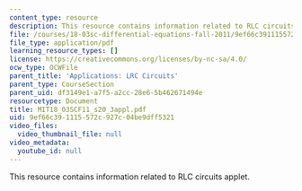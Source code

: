 ```yaml
---
content_type: resource
description: This resource contains information related to RLC circuits applet.
file: /courses/18-03sc-differential-equations-fall-2011/9ef66c391115572c927c04be9dff5321_MIT18_03SCF11_s20_3appl.pdf
file_type: application/pdf
learning_resource_types: []
license: https://creativecommons.org/licenses/by-nc-sa/4.0/
ocw_type: OCWFile
parent_title: 'Applications: LRC Circuits'
parent_type: CourseSection
parent_uid: df3149e1-a7f5-a2cc-28e6-5b462671494e
resourcetype: Document
title: MIT18_03SCF11_s20_3appl.pdf
uid: 9ef66c39-1115-572c-927c-04be9dff5321
video_files:
  video_thumbnail_file: null
video_metadata:
  youtube_id: null
---
```

This resource contains information related to RLC circuits applet.